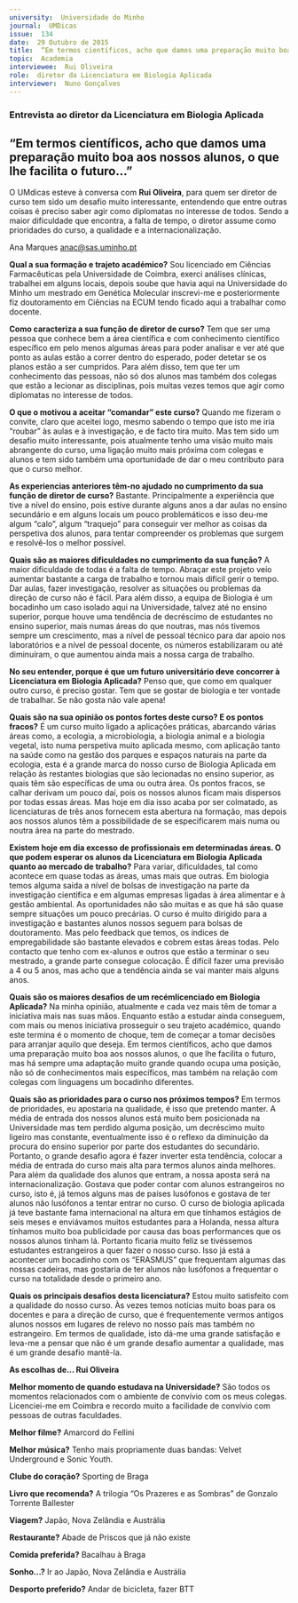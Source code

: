 ```yaml
---
university:  Universidade do Minho
journal:  UMDicas
issue:  134
date:  29 Outubro de 2015
title:  “Em termos científicos, acho que damos uma preparação muito boa aos nossos alunos, o que lhe facilita o futuro…”
topic:  Academia
interviewee:  Rui Oliveira
role:  diretor da Licenciatura em Biologia Aplicada
interviewer:  Nuno Gonçalves
---
```

 

 ### Entrevista ao diretor da Licenciatura em Biologia Aplicada 

 ## “Em termos científicos, acho que damos uma preparação muito boa aos nossos alunos, o que lhe facilita o futuro…”

 O UMdicas esteve à conversa com **Rui Oliveira**, para quem ser diretor de curso tem sido um desafio muito interessante, entendendo que entre outras coisas é preciso saber agir como diplomatas no interesse de todos. Sendo a maior dificuldade que encontra, a falta de tempo, o diretor assume como prioridades do curso, a qualidade e a internacionalização.

 Ana Marques 
 anac@sas.uminho.pt 

 **Qual a sua formação e trajeto académico?**
 Sou licenciado em Ciências Farmacêuticas pela Universidade de Coimbra, exerci análises clínicas, trabalhei em alguns locais, depois soube que havia aqui na Universidade do Minho um mestrado em Genética Molecular inscrevi-me e posteriormente fiz doutoramento em Ciências na ECUM tendo ficado aqui a trabalhar como docente.

 **Como caracteriza a sua função de diretor de curso?**
 Tem que ser uma pessoa que conhece bem a área científica e com conhecimento científico específico em pelo menos algumas áreas para poder analisar e ver até que ponto as aulas estão a correr dentro do esperado, poder detetar se os planos estão a ser cumpridos. Para além disso, tem que ter um conhecimento das pessoas, não só dos alunos mas também dos colegas que estão a lecionar as disciplinas, pois muitas vezes temos que agir como diplomatas no interesse de todos.

 **O que o motivou a aceitar “comandar” este curso?**
 Quando me fizeram o convite, claro que aceitei logo, mesmo sabendo o tempo que isto me iria “roubar” às aulas e à investigação, e de facto tira muito. Mas tem sido um desafio muito interessante, pois atualmente tenho uma visão muito mais abrangente do curso, uma ligação muito mais próxima com colegas e alunos e tem sido também uma oportunidade de dar o meu contributo para que o curso melhor.

 **As experiencias anteriores têm-no ajudado no cumprimento da sua função de diretor de curso?**
 Bastante. Principalmente a experiência que tive a nível do ensino, pois estive durante alguns anos a dar aulas no ensino secundário e em alguns locais um pouco problemáticos e isso deu-me algum “calo”, algum “traquejo” para conseguir ver melhor as coisas da perspetiva dos alunos, para tentar compreender os problemas que surgem e resolvê-los o melhor possível.

 **Quais são as maiores dificuldades no cumprimento da sua função?**
 A maior dificuldade de todas é a falta de tempo.
 Abraçar este projeto veio aumentar bastante a carga de trabalho e tornou mais difícil gerir o tempo.
 Dar aulas, fazer investigação, resolver as situações ou problemas da direção de curso não é fácil. Para além disso, a equipa de Biologia é um bocadinho um caso isolado aqui na Universidade, talvez até no ensino superior, porque houve uma tendência de decréscimo de estudantes no ensino superior, mais numas áreas do que noutras, mas nós tivemos sempre um crescimento, mas a nível de pessoal técnico para dar apoio nos laboratórios e a nível de pessoal docente, os números estabilizaram ou até diminuíram, o que aumentou ainda mais a nossa carga de trabalho.

 **No seu entender, porque é que um futuro universitário deve concorrer à Licenciatura em Biologia Aplicada?**
 Penso que, que como em qualquer outro curso, é preciso gostar. Tem que se gostar de biologia e ter vontade de trabalhar. Se não gosta não vale apena!

 **Quais são na sua opinião os pontos fortes deste curso? E os pontos fracos?**
 É um curso muito ligado a aplicações práticas, abarcando várias áreas como, a ecologia, a microbiologia, a biologia animal e a biologia vegetal, isto numa perspetiva muito aplicada mesmo, com aplicação tanto na saúde como na gestão dos parques e espaços naturais na parte da ecologia, esta é a grande marca do nosso curso de Biologia Aplicada em relação às restantes biologias que são lecionadas no ensino superior, as quais têm são específicas de uma ou outra área.
 Os pontos fracos, se calhar derivam um pouco daí, pois os nossos alunos ficam mais dispersos por todas essas áreas. Mas hoje em dia isso acaba por ser colmatado, as licenciaturas de três anos fornecem esta abertura na formação, mas depois aos nossos alunos têm a possibilidade de se especificarem mais numa ou noutra área na parte do mestrado.

 **Existem hoje em dia excesso de profissionais em determinadas áreas. O que podem esperar os alunos da Licenciatura em Biologia Aplicada quanto ao mercado de trabalho?**
 Para variar, dificuldades, tal como acontece em quase todas as áreas, umas mais que outras.
 Em biologia temos alguma saída a nível de bolsas de investigação na parte da investigação científica e em algumas empresas ligadas à área alimentar e à gestão ambiental. As oportunidades não são muitas e as que há são quase sempre situações um pouco precárias. O curso é muito dirigido para a investigação e bastantes alunos nossos seguem para bolsas de doutoramento.
 Mas pelo feedback que temos, os índices de empregabilidade são bastante elevados e cobrem estas áreas todas. Pelo contacto que tenho com ex-alunos e outros que estão a terminar o seu mestrado, a grande parte consegue colocação. É difícil fazer uma previsão a 4 ou 5 anos, mas acho que a tendência ainda se vai manter mais alguns anos.

 **Quais são os maiores desafios de um recémlicenciado em Biologia Aplicada?**
 Na minha opinião, atualmente e cada vez mais têm de tomar a iniciativa mais nas suas mãos.
 Enquanto estão a estudar ainda conseguem, com mais ou menos iniciativa prosseguir o seu trajeto académico, quando este termina é o momento de choque, tem de começar a tomar decisões para arranjar aquilo que deseja. Em termos científicos, acho que damos uma preparação muito boa aos nossos alunos, o que lhe facilita o futuro, mas há sempre uma adaptação muito grande quando ocupa uma posição, não só de conhecimentos mais específicos, mas também na relação com colegas com linguagens um bocadinho diferentes.

 **Quais são as prioridades para o curso nos próximos tempos?**
 Em termos de prioridades, eu apostaria na qualidade, é isso que pretendo manter. A média de entrada dos nossos alunos está muito bem posicionada na Universidade mas tem perdido alguma posição, um decréscimo muito ligeiro mas constante, eventualmente isso é o reflexo da diminuição da procura do ensino superior por parte dos estudantes do secundário. Portanto, o grande desafio agora é fazer inverter esta tendência, colocar a média de entrada do curso mais alta para termos alunos ainda melhores.
 Para além da qualidade dos alunos que entram, a nossa aposta será na internacionalização.
 Gostava que poder contar com alunos estrangeiros no curso, isto é, já temos alguns mas de países lusófonos e gostava de ter alunos não lusófonos a tentar entrar no curso. O curso de biologia aplicada já teve bastante fama internacional na altura em que tínhamos estágios de seis meses e enviávamos muitos estudantes para a Holanda, nessa altura tínhamos muito boa publicidade por causa das boas performances que os nossos alunos tinham lá.
 Portanto ficaria muito feliz se tivéssemos estudantes estrangeiros a quer fazer o nosso curso. Isso já está a acontecer um bocadinho com os “ERASMUS” que frequentam algumas das nossas cadeiras, mas gostaria de ter alunos não lusófonos a frequentar o curso na totalidade desde o primeiro ano.

 **Quais os principais desafios desta licenciatura?**
 Estou muito satisfeito com a qualidade do nosso curso. Às vezes temos notícias muito boas para os docentes e para a direção de curso, que é frequentemente vermos antigos alunos nossos em lugares de relevo no nosso país mas também no estrangeiro. Em termos de qualidade, isto dá-me uma grande satisfação e leva-me a pensar que não é um grande desafio aumentar a qualidade, mas é um grande desafio mantê-la.


 **As escolhas de... Rui Oliveira** 
 
 **Melhor momento de quando estudava na Universidade?**
 São todos os momentos relacionados com o ambiente de convívio com os meus colegas. Licenciei-me em Coimbra e recordo muito a facilidade de convívio com pessoas de outras faculdades.

 **Melhor filme?**
 Amarcord do Fellini 
 
 **Melhor música?**
 Tenho mais propriamente duas bandas: Velvet Underground e Sonic Youth.

 **Clube do coração?**
 Sporting de Braga 
 
 **Livro que recomenda?**
 A trilogia “Os Prazeres e as Sombras” de Gonzalo Torrente Ballester 
 
 **Viagem?**
 Japão, Nova Zelândia e Austrália 
 
 **Restaurante?**
 Abade de Priscos que já não existe 
 
 **Comida preferida?**
 Bacalhau à Braga 
 
 **Sonho…?**
 Ir ao Japão, Nova Zelândia e Austrália 
 
 **Desporto preferido?**
 Andar de bicicleta, fazer BTT 

